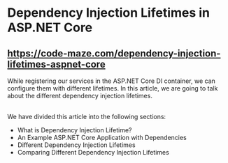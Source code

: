 # Dependency Injection Lifetimes in ASP.NET Core
## https://code-maze.com/dependency-injection-lifetimes-aspnet-core

<p>While registering our services in the ASP.NET Core DI container, we can configure them with different lifetimes. In this article, we are going to talk about the different dependency injection lifetimes. <br />
<br />
<p>We have divided this article into the following sections:</p>
<ul>
	<li>What is Dependency Injection Lifetime?</li>
	<li>An Example ASP.NET Core Application with Dependencies</li>
	<li>Different Dependency Injection Lifetimes</li>
	<li>Comparing Different Dependency Injection Lifetimes</li>
</ul>